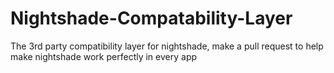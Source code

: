 # Nightshade-Compatability-Layer
The 3rd party compatibility layer for nightshade, make a pull request to help make nightshade work perfectly in every app
